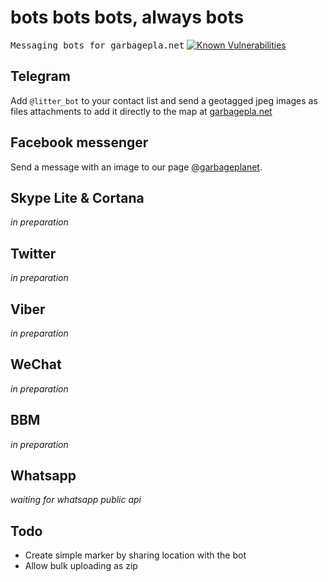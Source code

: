# bots bots bots, always bots
<kbd>Messaging bots for garbagepla.net</kbd>
[![Known Vulnerabilities](https://snyk.io/test/github/garbageplanet/bots/badge.svg)](https://snyk.io/test/github/garbageplanet/bots)

## Telegram
Add `@litter_bot` to your contact list and send a geotagged jpeg images as files attachments to add it directly to the map at [garbagepla.net][5e71e578]

## Facebook messenger
Send a message with an image to our page [@garbageplanet][41d31586].

## Skype Lite & Cortana
_in preparation_

## Twitter
_in preparation_

## Viber
_in preparation_

## WeChat
_in preparation_

## BBM
_in preparation_

## Whatsapp
_waiting for whatsapp public api_

## Todo

 - Create simple marker by sharing location with the bot
 - Allow bulk uploading as zip

 [5e71e578]: https://garbagepla.net "Garbagepla.net"
 [41d31586]: https://fb.me/garbageplanet "@garbageplanet"
